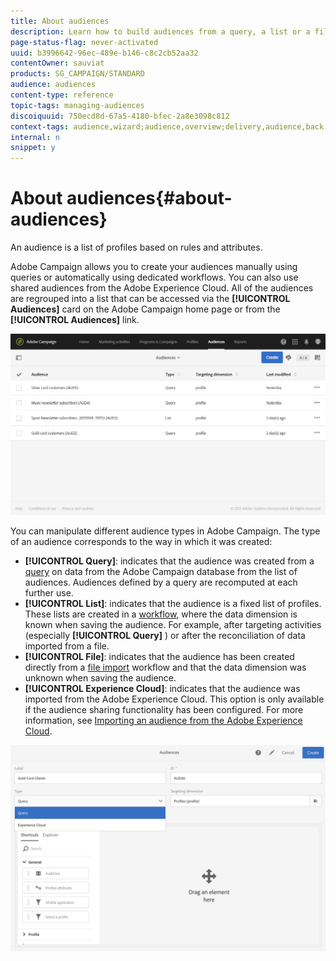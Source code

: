 ```yaml
---
title: About audiences
description: Learn how to build audiences from a query, a list or a file, and how to import them from Adobe Experience Cloud.
page-status-flag: never-activated
uuid: b3996642-96ec-489e-b146-c8c2cb52aa32
contentOwner: sauviat
products: SG_CAMPAIGN/STANDARD
audience: audiences
content-type: reference
topic-tags: managing-audiences
discoiquuid: 750ecd8d-67a5-4180-bfec-2a8e3098c812
context-tags: audience,wizard;audience,overview;delivery,audience,back
internal: n
snippet: y
---
```


# About audiences{#about-audiences}

An audience is a list of profiles based on rules and attributes.

Adobe Campaign allows you to create your audiences manually using queries or automatically using dedicated workflows. You can also use shared audiences from the Adobe Experience Cloud. All of the audiences are regrouped into a list that can be accessed via the **[!UICONTROL Audiences]** card on the Adobe Campaign home page or from the **[!UICONTROL Audiences]** link.

![](assets/audience_1.png)

You can manipulate different audience types in Adobe Campaign. The type of an audience corresponds to the way in which it was created:

* **[!UICONTROL Query]**: indicates that the audience was created from a [query](../../automating/using/editing-queries.md#about-query-editor) on data from the Adobe Campaign database from the list of audiences. Audiences defined by a query are recomputed at each further use.
* **[!UICONTROL List]**: indicates that the audience is a fixed list of profiles. These lists are created in a [workflow](../../automating/using/discovering-workflows.md), where the data dimension is known when saving the audience. For example, after targeting activities (especially **[!UICONTROL Query]** ) or after the reconciliation of data imported from a file.
* **[!UICONTROL File]**: indicates that the audience has been created directly from a [file import](../../automating/using/load-file.md) workflow and that the data dimension was unknown when saving the audience.
* **[!UICONTROL Experience Cloud]**: indicates that the audience was imported from the Adobe Experience Cloud. This option is only available if the audience sharing functionality has been configured. For more information, see [Importing an audience from the Adobe Experience Cloud](../../integrating/using/sharing-audiences-with-audience-manager-or-people-core-service.md#importing-an-audience).

![](assets/audience_type_selection.png)
